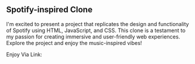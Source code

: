 ## Spotify-inspired Clone

I'm excited to present a project that replicates the design and functionality of Spotify using HTML, JavaScript, and CSS. This clone is a testament to my passion for creating immersive and user-friendly web experiences. Explore the project and enjoy the music-inspired vibes!

Enjoy Via Link:
